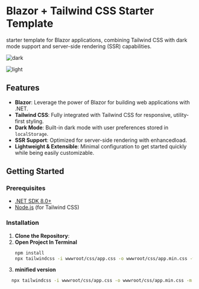 # Blazor + Tailwind CSS Starter Template

starter template for Blazor applications, combining Tailwind CSS with dark mode support and server-side rendering (SSR) capabilities.

![dark](https://github.com/user-attachments/assets/c502580c-2eda-463a-b733-410aa33c971c)

![light](https://github.com/user-attachments/assets/a3e53665-e1ba-4161-b69a-2d1f83775a86)

## Features

- **Blazor**: Leverage the power of Blazor for building web applications with .NET.
- **Tailwind CSS**: Fully integrated with Tailwind CSS for responsive, utility-first styling.
- **Dark Mode**: Built-in dark mode with user preferences stored in `localStorage`.
- **SSR Support**: Optimized for server-side rendering with enhancedload.
- **Lightweight & Extensible**: Minimal configuration to get started quickly while being easily customizable.

## Getting Started

### Prerequisites

- [.NET SDK 8.0+](https://dotnet.microsoft.com/download)
- [Node.js](https://nodejs.org/) (for Tailwind CSS)

### Installation

1. **Clone the Repository**:
2. **Open Project In Terminal**
   ```bash
   npm install
   npx tailwindcss -i wwwroot/css/app.css -o wwwroot/css/app.min.css -w
3. **minified version**
  ```bash
    npx tailwindcss -i wwwroot/css/app.css -o wwwroot/css/app.min.css -m
